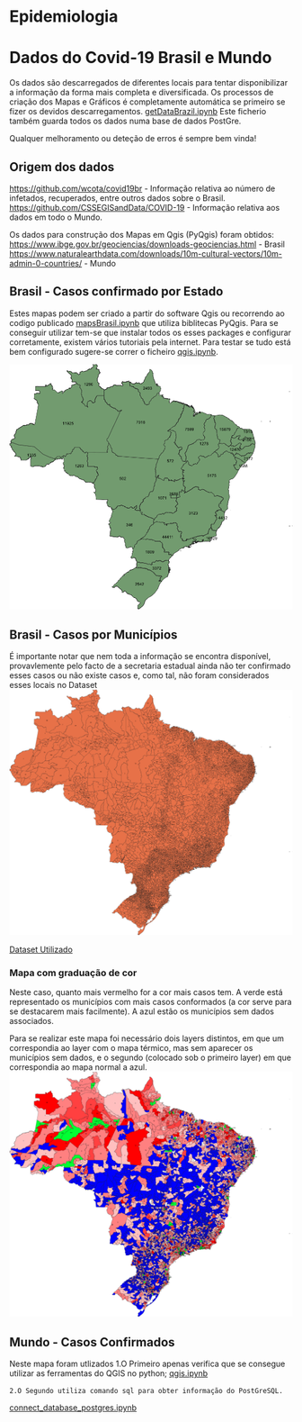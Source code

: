 ﻿# Epidemiologia 
 # Dados do Covid-19 Brasil e Mundo
 
Os dados são descarregados de diferentes locais para tentar disponibilizar a informação da forma mais completa e diversificada.
Os processos de criação dos Mapas e Gráficos é completamente automática se primeiro se fizer os devidos descarregamentos. [getDataBrazil.ipynb](EpidemiologiaCovid19/Andre/Covid-19Brazil/getDataBrazil.ipynb)
Este ficherio também guarda todos os dados numa base de dados PostGre.

Qualquer melhoramento ou deteção de erros é sempre bem vinda!

## Origem dos dados

https://github.com/wcota/covid19br - Informação relativa ao número de infetados, recuperados, entre outros dados sobre o Brasil.
https://github.com/CSSEGISandData/COVID-19 - Informação relativa aos dados em todo o Mundo.

Os dados para construção dos Mapas em Qgis (PyQgis) foram obtidos:
https://www.ibge.gov.br/geociencias/downloads-geociencias.html - Brasil
https://www.naturalearthdata.com/downloads/10m-cultural-vectors/10m-admin-0-countries/ - Mundo

## Brasil - Casos confirmado por Estado


Estes mapas podem ser criado a partir do software Qgis ou recorrendo ao codigo publicado [mapsBrasil.ipynb](EpidemiologiaCovid19/Andre/Covid-19Brazil/mapsBrasil.ipynb) que utiliza biblitecas PyQgis. Para se conseguir utilizar tem-se que instalar todos os esses packages e configurar corretamente, existem vários tutoriais pela internet. Para testar se tudo está bem configurado sugere-se correr o ficheiro [qgis.ipynb](EpidemiologiaCovid19/Andre/qgis.ipynb).

![Casos por Estado](https://github.com/ShadowTwin41/EpidemiologiaCovid19/blob/master/Andre/Covid-19Brazil/fig/brasilCases.png)

## Brasil - Casos por Municípios
É importante notar que nem toda a informação se encontra disponível, provavlemente pelo facto de a secretaria estadual ainda não ter  confirmado esses casos ou não existe casos e, como tal, não foram considerados esses locais no Dataset
![Casos por Municipio](https://github.com/ShadowTwin41/EpidemiologiaCovid19/blob/master/Andre/Covid-19Brazil/fig/brasilCasesn.png)

[Dataset Utilizado]() 

### Mapa com graduação de cor
Neste caso, quanto mais vermelho for a cor mais casos tem. A verde está representado os municípios com mais casos conformados (a cor serve para se destacarem mais facilmente). A azul estão os municípios sem dados associados.

Para se realizar este mapa foi necessário dois layers distintos, em que um correspondia ao layer com o mapa térmico, mas sem aparecer os municípios sem dados, e o segundo (colocado sob o primeiro layer) em que correspondia ao mapa normal a azul.
![Casos por Municipio](https://github.com/ShadowTwin41/EpidemiologiaCovid19/blob/master/Andre/Covid-19Brazil/fig/brasiloverlayer.png)

## Mundo - Casos Confirmados
Neste mapa foram utlizados
	1.O Primeiro apenas verifica que se consegue utilizar as ferramentas do QGIS no python; 
[qgis.ipynb](Andre/qgis.ipynb)
	
	2.O Segundo utiliza comando sql para obter informação do PostGreSQL. 
[connect_database_postgres.ipynb](Andre/SQL/connect_database_postgres.ipynb)

